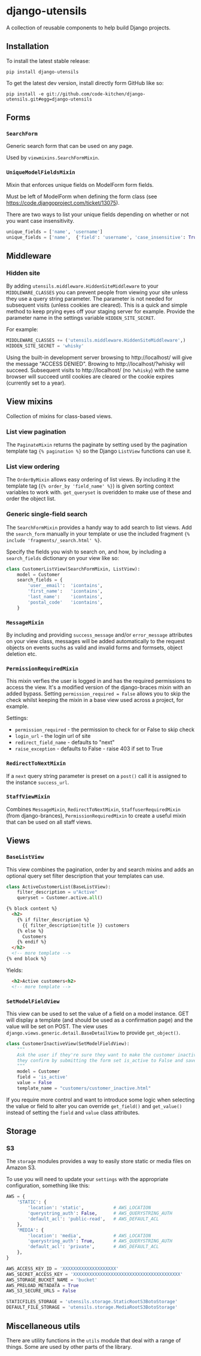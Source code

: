 # django-utensils

A collection of reusable components to help build Django projects.

## Installation

To install the latest stable release:

    pip install django-utensils

To get the latest dev version, install directly form GitHub like so:

    pip install -e git://github.com/code-kitchen/django-utensils.git#egg=django-utensils

## Forms

### `SearchForm`

Generic search form that can be used on any page.

Used by `viewmixins.SearchFormMixin`.


### `UniqueModelFieldsMixin`

Mixin that enforces unique fields on ModelForm form fields.

Must be left of ModelForm when defining the form class (see https://code.djangoproject.com/ticket/13075).

There are two ways to list your unique fields depending on whether or not you want case insensitivity.

```python
unique_fields = ['name', 'username']
unique_fields = ['name',  {'field': 'username', 'case_insensitive': True}]
```

## Middleware

### Hidden site

By adding `utensils.middleware.HiddenSiteMiddleware` to your `MIDDLEWARE_CLASSES` you can prevent people from viewing your site unless they use a query string parameter. The parameter is not needed for subsequent visits (unless cookies are cleared). This is a quick and simple method to keep prying eyes off your staging server for example. Provide the parameter name in the settings variable `HIDDEN_SITE_SECRET`.

For example:

```python
MIDDLEWARE_CLASSES += ('utensils.middleware.HiddenSiteMiddleware',)
HIDDEN_SITE_SECRET = 'whisky'
```

Using the built-in development server browsing to http://localhost/ will give the message "ACCESS DENIED". Browing to http://localhost/?whisky will succeed. Subsequent visits to http://localhost/ (no `?whisky`) with the same browser will succeed until cookies are cleared or the cookie expires (currently set to a year).

## View mixins

Collection of mixins for class-based views.

### List view pagination

The `PaginateMixin` returns the paginate by setting used by the pagination template tag `{% pagination %}` so the Django `ListView` functions can use it.

### List view ordering

The `OrderByMixin` allows easy ordering of list views. By including it the template tag (`{% order_by 'field_name' %}`) is given sorting context variables to work with. `get_queryset` is overidden to make use of these and order the object list.

### Generic single-field search

The `SearchFormMixin` provides a handy way to add search to list views. Add the `search_form` manually in your template or use the included fragment `{% include 'fragments/_search.html' %}`.

Specify the fields you wish to search on, and how, by including a `search_fields` dictionary on your view like so:

```python
class CustomerListView(SearchFormMixin, ListView):
    model = Customer
    search_fields = {
        'user__email':  'icontains',
        'first_name':   'icontains',
        'last_name':    'icontains',
        'postal_code'   'icontains',
    }
```

### `MessageMixin`

By including and providing `success_message` and/or `error_message` attributes on your view class, messages will be added automatically to the request objects on events suchs as valid and invalid forms and formsets, object deletion etc.

### `PermissionRequiredMixin`

This mixin verfies the user is logged in and has the required permissions to access the view. It's a modified version of the django-braces mixin with an added bypass. Setting `permission_required = False` allows you to skip the check whilst keeping the mixin in a base view used across a project, for example.

Settings:

 * `permission_required` - the permission to check for or False to skip check
 * `login_url` - the login url of site
 * `redirect_field_name` - defaults to "next"
 * `raise_exception` - defaults to False - raise 403 if set to True

### `RedirectToNextMixin`

If a `next` query string parameter is preset on a `post()` call it is assigned to the instance `success_url`.

### `StaffViewMixin`

Combines `MessageMixin`, `RedirectToNextMixin`, `StaffuserRequiredMixin` (from django-brances), `PermissionRequiredMixin` to create a useful mixin that can be used on all staff views.

## Views

### `BaseListView`

This view combines the pagination, order by and search mixins and adds an optional query set filter description that your templates can use.

```python
class ActiveCustomerList(BaseListView):
    filter_description = u"Active"
    queryset = Customer.active.all()
```
    
```html
{% block content %}
  <h2>
    {% if filter_description %}
      {{ filter_description|title }} customers
    {% else %}
      Customers
    {% endif %}
  </h2>
  <!-- more template -->
{% end block %}
```

Yields:

```html
  <h2>Active customers<h2>
  <!-- more template -->
```

### `SetModelFieldView`

This view can be used to set the value of a field on a model instance. GET will display a template (and should be used as a confirmation page) and the value will be set on POST. The view uses `django.views.generic.detail.BaseDetailView` to provide `get_object()`.

```python
class CustomerInactiveView(SetModelFieldView):
    """
    Ask the user if they're sure they want to make the customer inactive. If
    they confirm by submitting the form set is_active to False and save.
    """
    model = Customer
    field = 'is_active'
    value = False
    template_name = "customers/customer_inactive.html"
```

If you require more control and want to introduce some logic when selecting the value or field to alter you can override `get_field()` and `get_value()` instead of setting the `field` and `value` class attributes.

## Storage

### S3

The `storage` modules provides a way to easily store static or media files on Amazon S3.

To use you will need to update your `settings` with the appropriate configuration, something like this:

```python
AWS = {
    'STATIC': {
        'location': 'static',           # AWS_LOCATION
        'querystring_auth': False,      # AWS_QUERYSTRING_AUTH
        'default_acl': 'public-read',   # AWS_DEFAULT_ACL
    },
    'MEDIA': {
        'location': 'media',            # AWS_LOCATION
        'querystring_auth': True,       # AWS_QUERYSTRING_AUTH
        'default_acl': 'private',       # AWS_DEFAULT_ACL
    },
}

AWS_ACCESS_KEY_ID = 'XXXXXXXXXXXXXXXXXXXX'
AWS_SECRET_ACCESS_KEY = 'XXXXXXXXXXXXXXXXXXXXXXXXXXXXXXXXXXXXXXXX'
AWS_STORAGE_BUCKET_NAME = 'bucket'
AWS_PRELOAD_METADATA = True
AWS_S3_SECURE_URLS = False

STATICFILES_STORAGE = 'utensils.storage.StaticRootS3BotoStorage'
DEFAULT_FILE_STORAGE = 'utensils.storage.MediaRootS3BotoStorage'
```

## Miscellaneous utils

There are utility functions in the `utils` module that deal with a range of things. Some are used by other parts of the library.
